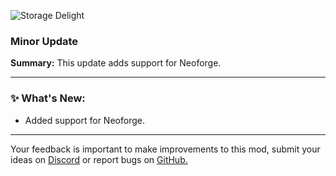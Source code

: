 <p align="left"><img src="https://cdn.modrinth.com/data/LTTvOp5L/images/2b37126dcef53cff8488de1a496c013b90103075.png" alt="Storage Delight">

<h3>Minor Update</h3>
<p><b>Summary:</b> This update adds support for Neoforge.</p>
<hr/>

<h3>✨ What's New:</h3>
<ul>
  <li>Added support for Neoforge.</li>
</ul>
<hr/>

<p>Your feedback is important to make improvements to this mod, submit your ideas on <a href="https://discord.gg/yweZ2agkDw">Discord</a> or report bugs on <a href="https://github.com/axperty/storagedelight-forge">GitHub.</a></p>
